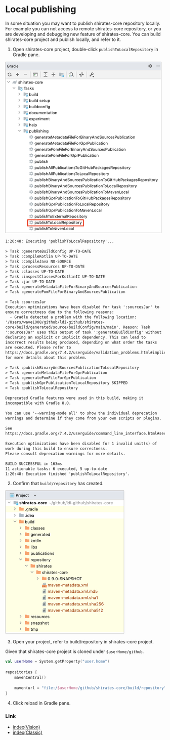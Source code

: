 # Local publishing

In some situation you may want to publish shirates-core repository locally. For example you can not access to remote
shirates-core repository, or you are developing and debugging new feature of shirates-core. You can build
shirates-core project and publish locally, and refer to it.

1. Open shirates-core project, double-click `publishToLocalRepository` in Gradle pane.

![](_images/publish_to_local_repository.png)

```
1:20:48: Executing 'publishToLocalRepository'...

> Task :generateBuildConfig UP-TO-DATE
> Task :compileKotlin UP-TO-DATE
> Task :compileJava NO-SOURCE
> Task :processResources UP-TO-DATE
> Task :classes UP-TO-DATE
> Task :inspectClassesForKotlinIC UP-TO-DATE
> Task :jar UP-TO-DATE
> Task :generateMetadataFileForBinaryAndSourcesPublication
> Task :generatePomFileForBinaryAndSourcesPublication

> Task :sourcesJar
Execution optimizations have been disabled for task ':sourcesJar' to ensure correctness due to the following reasons:
  - Gradle detected a problem with the following location: '/Users/wave1008/github/ldi-github/shirates-core/build/generated/source/buildConfig/main/main'. Reason: Task ':sourcesJar' uses this output of task ':generateBuildConfig' without declaring an explicit or implicit dependency. This can lead to incorrect results being produced, depending on what order the tasks are executed. Please refer to https://docs.gradle.org/7.4.2/userguide/validation_problems.html#implicit_dependency for more details about this problem.

> Task :publishBinaryAndSourcesPublicationToLocalRepository
> Task :generateMetadataFileForGprPublication
> Task :generatePomFileForGprPublication
> Task :publishGprPublicationToLocalRepository SKIPPED
> Task :publishToLocalRepository

Deprecated Gradle features were used in this build, making it incompatible with Gradle 8.0.

You can use '--warning-mode all' to show the individual deprecation warnings and determine if they come from your own scripts or plugins.

See https://docs.gradle.org/7.4.2/userguide/command_line_interface.html#sec:command_line_warnings

Execution optimizations have been disabled for 1 invalid unit(s) of work during this build to ensure correctness.
Please consult deprecation warnings for more details.

BUILD SUCCESSFUL in 163ms
11 actionable tasks: 6 executed, 5 up-to-date
1:20:48: Execution finished 'publishToLocalRepository'.
```

2. Confirm that `build/repository` has created.

![](_images/build_repository.png)

3. Open your project, refer to build/repository in shirates-core project.

Given that shirates-core project is cloned under `$userHome/github`.

```kotlin
val userHome = System.getProperty("user.home")

repositories {
    mavenCentral()

    maven(url = "file:/$userHome/github/shirates-core/build/repository")
}
```

4. Click reload in Gradle pane.

### Link

- [index(Vision)](../../index.md)
- [index(Classic)](../../classic/index.md)


